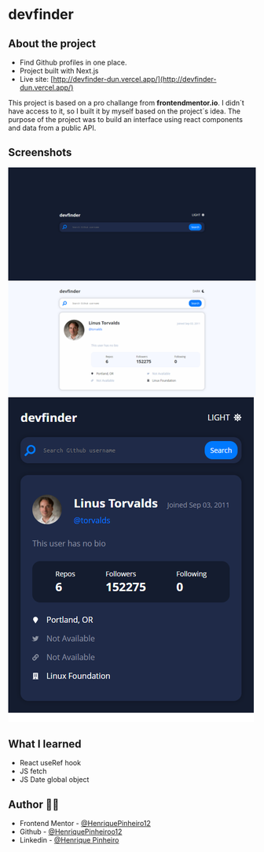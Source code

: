 # devfinder 

## About the project

- Find Github profiles in one place.
- Project built with Next.js
- Live site: [http://devfinder-dun.vercel.app/](http://devfinder-dun.vercel.app/)

This project is based on a pro challange from __frontendmentor.io__. I didn´t have access to it, so I built it by myself based on the project´s idea. The purpose of the project was to build an interface using react components and data from a public API. 

## Screenshots

![](./public/images/print-home.png)
![](./public/images/print-desktop.png)
![](./public/images/print-mobile.png)

## What I learned

- React useRef hook
- JS fetch
- JS Date global object

## Author 🧑‍💻

- Frontend Mentor - [@HenriquePinheiro12](https://www.frontendmentor.io/profile/HenriquePinheiro12)
- Github - [@HenriquePinheiroo12](https://github.com/henriquepinheiro12/)
- Linkedin - [@Henrique Pinheiro](https://www.linkedin.com/in/henrique-pinheiro-a43b62203/)
